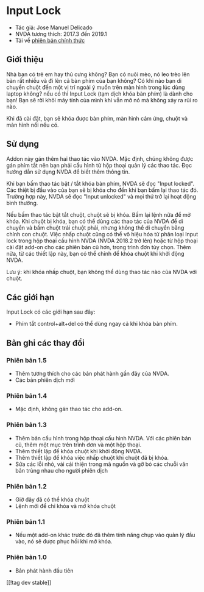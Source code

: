 # Input Lock #

* Tác giả: Jose Manuel Delicado
* NVDA tương thích: 2017.3 đến 2019.1
* Tải về [phiên bản chính thức][1]

## Giới thiệu

Nhà bạn có trẻ em hay thú cưng không? Bạn có nuôi mèo, nó  leo trèo lên bàn
rất nhiều và đi lên cả bàn phím của bạn không? Có khi nào bạn di chuyển
chuột đến một vị trí ngoài ý muốn trên màn hình trong lúc dùng laptop không?
nếu có thì Input Lock (tạm dịch khóa bàn phím) là dành cho bạn! Bạn sẽ rời
khỏi máy tính của mình khi vẫn mở nó mà không xảy ra rủi ro nào.

Khi đã cài đặt, bạn sẽ khóa được bàn phím, màn hình cảm ứng, chuột và màn
hình nổi nếu có.

## Sử dụng

Addon này gán thêm hai thao tác vào NVDA. Mặc định, chúng không được gán
phím tắt nên bạn phải cấu hình từ hộp thoại quản lý các thao tác. Đọc hướng
dẫn sử dụng NVDA để biết thêm thông tin.

Khi bạn bấm thao tác bật / tắt khóa bàn phím, NVDA sẽ đọc "Input
locked". Các thiệt bị đầu vào của bạn sẽ bị khóa cho đến khi bạn bấm lại
thao tác đó. Trường hợp này, NVDA sẽ đọc "Input unlocked" và mọi thứ trở lại
hoạt động bình thường.

Nếu bấm thao tác bật tắt chuột, chuột sẽ bị khóa. Bấm lại lệnh nữa để mở
khóa. Khi chuột bị khóa, bạn có thể dùng các thao tác của NVDA để di chuyển
và bấm chuột trái chuột phải, nhưng không thể di chuyển bằng chính con
chuột. Việc nhấp chuột cũng có thể vô hiệu hóa từ phân loại Input lock trong
hộp thoại cấu hình NVDA (NVDA 2018.2 trở lên) hoặc từ hộp thoại cài đặt
add-on cho các phiên bản cũ hơn, trong trình đơn tùy chọn. Thêm nữa, từ các
thiết lập này, bạn có thể chỉnh để khóa chuột khi khởi động NVDA.

Lưu ý: khi khóa nhấp chuột, bạn không thể dùng thao tác nào của NVDA với
chuột.

## Các giới hạn

Input Lock có các giới hạn sau đây:

* Phím tắt control+alt+del có thể dùng ngay cả khi khóa bàn phím.

## Bản ghi các thay đổi

### Phiên bản 1.5

* Thêm tương thích cho các bản phát hành gần đây của NVDA.
* Các bản phiên dịch mới

### Phiên bản 1.4

* Mặc định, không gán thao tác cho add-on.

### Phiên bản 1.3

* Thêm bản cấu hình trong hộp thoại cấu hình NVDA. Với các phiên bản cũ,
  thêm một mục trên trình đơn và một hộp thoại.
* Thêm thiết lập để khóa chuột khi khởi động NVDA.
* Thêm thiết lập để khóa việc nhấp chuột khi chuột đã bị khóa.
* Sửa các lỗi nhỏ, vài cải thiện trong mã nguồn và gỡ bỏ các chuỗi văn bản
  trùng nhau cho người phiên dịch

### Phiên bản 1.2

* Giờ đây đã có thể khóa chuột
* Lệnh mới để chỉ khóa và mở khóa chuột

### Phiên bản 1.1

* Nếu một add-on khác trước đó đã thêm tính năng chụp vào quản lý đầu vào,
  nó sẽ được phục hồi khi mở khóa.

### Phiên bản 1.0

* Bản phát hành đầu tiên

[[!tag dev stable]]

[1]: https://addons.nvda-project.org/files/get.php?file=inputlock
